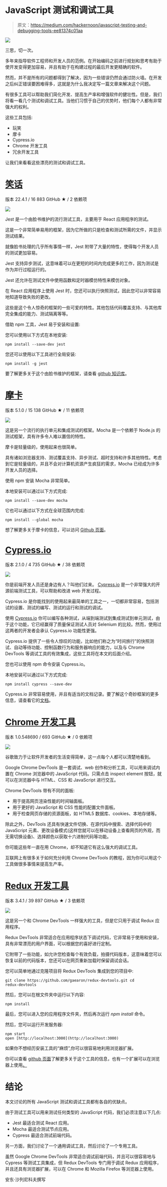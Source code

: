 # JavaScript 测试和调试工具

> 原文：<https://medium.com/hackernoon/javascript-testing-and-debugging-tools-ee81374c01aa>

![](img/99c438199a2222dc51066f30855de6bd.png)

三思，切一次。

多年来指导软件工程师和开发人员的范例。在开始编码之前进行规划和思考有助于使开发变得更加容易，并且有助于在构建过程的最后开发更精确的软件。

然而，并不是所有的问题都得到了解决，因为一些错误仍然会通过防火墙。在开发之后纠正错误要困难得多，这就是为什么我决定写一篇文章来解决这个问题。

有很多工具可以帮助我们简化开发、提高生产率和增强软件的健壮性。但是，我们将看一看几个测试和调试工具。当他们习惯于自己的优势时，他们每个人都有非常强大的权利。

这些工具包括:

*   玩笑
*   摩卡
*   Cypress.io
*   Chrome 开发工具
*   冗余开发工具

让我们来看看这些漂亮的测试和调试工具。

# [笑话](https://facebook.github.io/jest/)

版本 22.4.1 / 16 883 GitHub ★ / 2 依赖项

![](img/e737fbcfbcf692b72f81e8717cdc3a56.png)

Jest 是一个由脸书维护的流行测试工具，主要用于 React 应用程序的测试。

这是一个非常简单易用的框架，因为它所做的只是检查和测试所需的文件，并显示测试结果。

就像脸书处理的几乎所有事情一样，Jest 附带了大量的特性，使得每个开发人员的测试更加容易。

Jest 支持异步测试，这意味着可以在更短的时间内完成更多的工作，因为测试是作为并行过程运行的。

Jest 还允许在测试文件中使用函数和定时器模仿特性来模仿对象。

在 React 应用程序上使用 Jest 时，您还可以执行快照测试，因此您可以非常容易地知道导致失败的更改。

这些是这个令人惊奇的框架的一些可爱的特性。其他包括代码覆盖支持、与其他库完全集成的能力、测试隔离等等。

借助 npm 工具，Jest 易于安装和设置:

您可以使用以下方式在本地安装:

```
npm install --save-dev jest
```

您还可以使用以下工具进行全局安装:

```
npm install -g jest
```

要了解更多关于这个由脸书维护的框架，请查看 [github 知识库](http://facebook.github.io/jest/)。

# [摩卡](https://mochajs.org/)

版本 5.1.0 / 15 138 GitHub ★ / 11 依赖项

![](img/f7a5a98fda255ec7ef623a28851ecfe4.png)

这是另一个流行的执行单元和集成测试的框架。Mocha 是一个依赖于 Node.js 的测试框架，具有许多令人难以置信的特性。

摩卡是轻量级的，使用起来也很简单。

具有诸如浏览器支持、测试覆盖支持、异步测试、超时支持和许多其他特性。考虑到它是轻量级的，并且不会对计算机资源产生疯狂的需求，Mocha 已经成为许多开发人员的选择。

使用 npm 安装 Mocha 非常简单。

本地安装可以通过以下方式完成:

```
npm install --save-dev mocha
```

它也可以通过以下方式在全球范围内完成:

```
npm install --global mocha
```

想了解更多关于摩卡的信息，可以访问 [Github 页面](https://github.com/mochajs/mocha)。

# [Cypress.io](https://www.cypress.io/)

版本 2.1.0 / 4 735 GitHub ★ / 38 依赖项

![](img/11ea7358f0ce298289c41f21bbbdda7e.png)

你是前端开发人员还是身边有人？叫他们过来。 [Cypress.io](https://dashbouquet.com/blog/frontend-development/cypressio-and-docker-the-ultimate-e2e-stack-part-1) 是一个非常强大的开源前端测试工具，可以帮助和改进 web 开发过程。

Cypress.io 是你能找到的使用起来最简单的工具之一，一切都非常容易，包括测试的设置、测试的编写、测试的运行和测试的调试。

使用 [Cypress.io](https://dashbouquet.com/blog/frontend-development/cypressio-and-docker-the-ultimate-e2e-stack-part2) 你可以编写各种测试，从端到端测试到集成测试到单元测试，由于这个功能，它已经赢得了质量保证测试人员对 Selenium 的比较。然而，使用过这两者的开发者会承认 Cypress.io 功能性更强。

Cypress.io 提供了一些令人惊叹的功能，比如他们称之为“时间旅行”的快照测试、自动等待功能、控制函数行为和服务器响应的能力，以及与 Chrome DevTools 等调试工具的有效集成，这些工具将在本文的后面介绍。

您也可以使用 npm 命令安装 Cypress.io。

本地安装可以通过以下方式完成:

```
npm install cypress --save-dev
```

Cypress.io 非常容易使用，并且有适当的文档记录。要了解这个奇妙框架的更多信息，请查看它的[文档](https://docs.cypress.io/)。

# [Chrome 开发工具](https://developer.chrome.com/devtools)

版本 1.0.548690 / 693 GitHub ★ / 0 依赖项

![](img/e3db4ca02e590465c327daac2c73c159.png)

谷歌致力于让软件开发者的生活变得简单，这一点每个人都可以清楚地看到。

Google Chrome DevTools 是一套调试、web 创作和分析工具，可以用来调试内置在 Chrome 浏览器中的 JavaScript 代码。只需点击 inspect element 按钮，就可以在浏览器中与 HTML、CSS 和 JavaScript 进行交互。

Chrome DevTools 带有不同的面板:

*   用于提高网页渲染性能的时间轴面板。
*   用于更好的 JavaScript 和 CSS 性能的配置文件面板。
*   用于检查网页存储的资源面板，如 HTML5 数据库、cookies、本地存储等。

除此之外，DevTools 还具有快速文件切换、在源代码中搜索、选择代码中的 JavaScript 元素、更改设备模式(这样您就可以在移动设备上查看网页的外观，而无需切换设备)、选择颜色以获取十六进制代码等功能。

你可能这些年一直在用 Chrome，却不知道它有这么强大的调试工具。

互联网上有很多关于如何充分利用 Chrome DevTools 的教程，因为你可以用这个工具做很多事情来提高生产率。

# [Redux 开发工具](https://chrome.google.com/webstore/detail/redux-devtools/lmhkpmbekcpmknklioeibfkpmmfibljd?hl=ru)

版本 3.4.1 / 39 897 GitHub ★ / 3 依赖项

![](img/45aa6c97ce32bdd4a8b50b12a6a17691.png)

这是另一个和 Chrome DevTools 一样强大的工具，但是它只用于调试 Redux 应用程序。

Redux DevTools 非常适合在应用程序状态下调试代码，它非常易于使用和安装，具有非常漂亮的用户界面，可以根据您的喜好进行定制。

它附带了一些功能，如允许您检查每个有效负载，拍摄代码版本，这意味着您可以恢复以前的代码版本，您还可以在网页重新加载时保留调试会话。

您可以简单地通过克隆项目将 Redux DevTools 集成到您的项目中:

```
git clone https://github.com/gaearon/redux-devtools.git cd
redux-devtools
```

然后，您可以在根文件夹中运行以下内容:

```
npm install
```

最后，您可以进入您的应用程序文件夹，然后再次运行 *npm install* 命令。

然后，您可以运行开发服务器:

```
npm start
open [http://localhost:3000](http://localhost:3000)
```

如果你不想经历安装工具的“麻烦”,你可以很容易地利用浏览器扩展。

你可以查看 [github 页面](https://github.com/gaearon/redux-devtools#installation)了解更多关于这个工具的信息，也有一个扩展可以在浏览器上使用[。](https://github.com/zalmoxisus/redux-devtools-extension)

# 结论

本文讨论的所有 JavaScript 测试和调试工具都有各自的优缺点。

由于测试工具可以用来测试任何类型的 JavaScript 代码，我们必须注意以下几点:

*   Jest 最适合测试 React 应用。
*   Mocha 最适合测试节点应用。
*   Cypress 最适合测试前端代码。

另一方面，我们讨论了一个通用调试工具，然后讨论了一个专用工具。

虽然 Google Chrome DevTools 非常适合调试前端代码，并且可以很容易地与 Cypress 等测试工具集成，但 Redux DevTools 专门用于调试 Redux 应用程序，并且还具有浏览器扩展，可以在 Chrome 和 Mozilla Firefox 等浏览器上使用。

安东·沙列尼科夫撰写